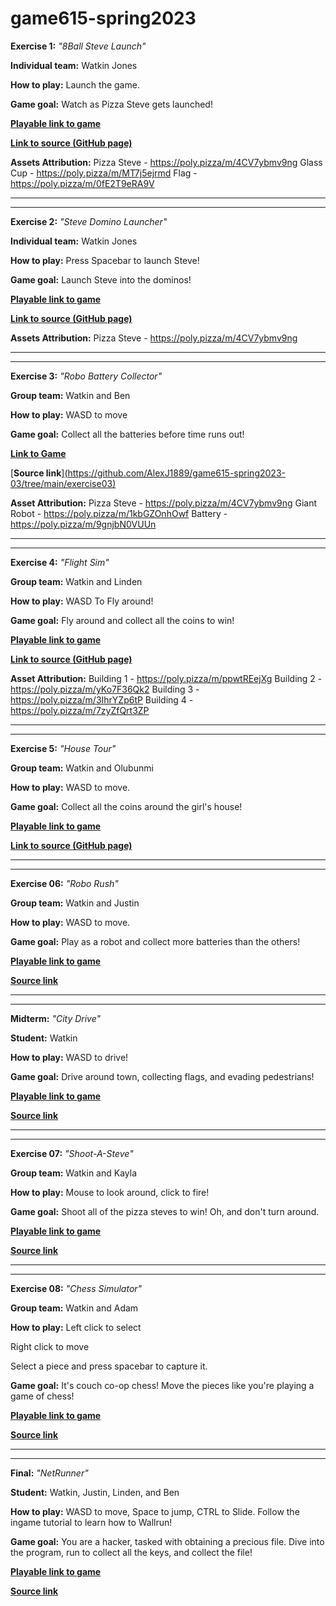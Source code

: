 # game615-spring2023
 
 
**Exercise 1:** _"8Ball Steve Launch"_

**Individual team:** Watkin Jones

**How to play:** 
Launch the game.

**Game goal:** 
Watch as Pizza Steve gets launched!

[**Playable link to game**](https://watkinhj.github.io/game615-spring2023/exercises/exercise01/play/) 

[**Link to source (GitHub page)**](https://github.com/watkinhj/game615-spring2023/tree/main/exercises/exercise01) 

**Assets Attribution:**
Pizza Steve - https://poly.pizza/m/4CV7ybmv9ng
Glass Cup - https://poly.pizza/m/MT7j5ejrmd
Flag - https://poly.pizza/m/0fE2T9eRA9V

________________________________________________________


________________________________________________________
 
**Exercise 2:** _"Steve Domino Launcher"_

**Individual team:** Watkin Jones

**How to play:** 
Press Spacebar to launch Steve! 

**Game goal:** 
Launch Steve into the dominos!

[**Playable link to game**](https://watkinhj.github.io/game615-spring2023/exercises/exercise02/play/) 

[**Link to source (GitHub page)**](https://github.com/Watkinhj/game615-spring2023/tree/main/exercises/exercise02)

**Assets Attribution:**
Pizza Steve - https://poly.pizza/m/4CV7ybmv9ng

________________________________________________________


________________________________________________________

**Exercise 3:** _"Robo Battery Collector"_

**Group team:** Watkin and Ben

**How to play:** 
WASD to move

**Game goal:** 
Collect all the batteries before time runs out!

[**Link to Game**](https://watkinhj.github.io/game615-spring2023-03/play/)

[**Source link**][(https://github.com/AlexJ1889/game615-spring2023-03/tree/main/exercise03)](https://github.com/Watkinhj/game615-spring2023-03)

**Asset Attribution:**
Pizza Steve - https://poly.pizza/m/4CV7ybmv9ng
Giant Robot - https://poly.pizza/m/1kbGZOnhOwf
Battery - https://poly.pizza/m/9gnjbN0VUUn

________________________________________________________


________________________________________________________


**Exercise 4:** _"Flight Sim"_

**Group team:** Watkin and Linden

**How to play:** 
WASD To Fly around!

**Game goal:** 
Fly around and collect all the coins to win!

[**Playable link to game**](https://lindenkillam.github.io/game615-spring2023/exercises/exercise04/play/)

[**Link to source (GitHub page)**](https://github.com/lindenkillam/game615-spring2023-04)

**Asset Attribution:**
Building 1 - https://poly.pizza/m/ppwtREejXg
Building 2 - https://poly.pizza/m/yKo7F36Qk2
Building 3 - https://poly.pizza/m/3IhrYZp6tP
Building 4 - https://poly.pizza/m/7zyZfQrt3ZP

________________________________________________________


________________________________________________________

**Exercise 5:** _"House Tour"_

**Group team:** Watkin and Olubunmi

**How to play:** 
WASD to move.

**Game goal:** 
Collect all the coins around the girl's house!

[**Playable link to game**](https://watkinhj.github.io/game615-spring2023-05/Exercise05/play/)

[**Link to source (GitHub page)**](https://github.com/Watkinhj/game615-spring2023-05)

________________________________________________________


________________________________________________________


**Exercise 06:** _"Robo Rush"_
 
**Group team:** Watkin and Justin

**How to play:** 
WASD to move. 

**Game goal:** 
Play as a robot and collect more batteries than the others!

[**Playable link to game**](https://watkinhj.github.io/game615-spring2023-06/Exercise06/play/)
 
[**Source link**](https://github.com/Watkinhj/game615-spring2023-06)

________________________________________________________


________________________________________________________

**Midterm:** _"City Drive"_

**Student:** Watkin

**How to play:** 
WASD to drive!

**Game goal:**
Drive around town, collecting flags, and evading pedestrians!

[**Playable link to game**](https://watkinhj.github.io/game615-spring2023-midterm/midterm/play/)
 
[**Source link**](https://github.com/Watkinhj/game615-spring2023-midterm)

________________________________________________________


________________________________________________________

**Exercise 07:** _"Shoot-A-Steve"_

**Group team:** Watkin and Kayla

**How to play:** 
Mouse to look around, click to fire!

**Game goal:**
Shoot all of the pizza steves to win! Oh, and don't turn around.

[**Playable link to game**](https://watkinhj.github.io/game615-spring2023-07/Exercise07/play/)

[**Source link**](https://github.com/Watkinhj/game615-spring2023-07)


________________________________________________________


________________________________________________________

**Exercise 08:** _"Chess Simulator"_
 
**Group team:** Watkin and Adam

**How to play:** 
Left click to select

Right click to move

Select a piece and press spacebar to capture it.

**Game goal:** 
It's couch co-op chess! Move the pieces like you're playing a game of chess!

[**Playable link to game**](https://watkinhj.github.io/game615-spring2023-08/exercise08/play/) 

[**Source link**](https://github.com/Watkinhj/game615-spring2023-08) 

________________________________________________________


________________________________________________________

**Final:** _"NetRunner"_

**Student:** Watkin, Justin, Linden, and Ben 

**How to play:** 
WASD to move, Space to jump, CTRL to Slide. Follow the ingame tutorial to learn how to Wallrun!

**Game goal:**
You are a hacker, tasked with obtaining a precious file. Dive into the program, run to collect all the keys, and collect the file!

[**Playable link to game**](https://watkinhj.github.io/game615-spring2023-final/final/play/)
 
[**Source link**](https://github.com/Watkinhj/game615-spring2023-final)
